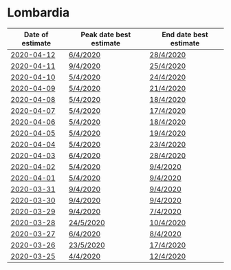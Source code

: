 # Lombardia

|Date of estimate|Peak date best estimate|End date best estimate|
|----|----|----|
|[2020-04-12](2020-04-12/README.md)|[6/4/2020](2020-04-12/COVID-19_lombardia_j9_2020-04-12.md)|[28/4/2020](2020-04-12/COVID-19_lombardia_j8_2020-04-12.md)|
|[2020-04-11](2020-04-11/README.md)|[9/4/2020](2020-04-11/COVID-19_lombardia_j11_2020-04-11.md)|[25/4/2020](2020-04-11/COVID-19_lombardia_j8_2020-04-11.md)|
|[2020-04-10](2020-04-10/README.md)|[5/4/2020](2020-04-10/COVID-19_lombardia_j8_2020-04-10.md)|[24/4/2020](2020-04-10/COVID-19_lombardia_j7_2020-04-10.md)|
|[2020-04-09](2020-04-09/README.md)|[5/4/2020](2020-04-09/COVID-19_lombardia_j7_2020-04-09.md)|[21/4/2020](2020-04-09/COVID-19_lombardia_j7_2020-04-09.md)|
|[2020-04-08](2020-04-08/README.md)|[5/4/2020](2020-04-08/COVID-19_lombardia_j7_2020-04-08.md)|[18/4/2020](2020-04-08/COVID-19_lombardia_j7_2020-04-08.md)|
|[2020-04-07](2020-04-07/README.md)|[5/4/2020](2020-04-07/COVID-19_lombardia_j7_2020-04-07.md)|[17/4/2020](2020-04-07/COVID-19_lombardia_j7_2020-04-07.md)|
|[2020-04-06](2020-04-06/README.md)|[5/4/2020](2020-04-06/COVID-19_lombardia_j7_2020-04-06.md)|[18/4/2020](2020-04-06/COVID-19_lombardia_j7_2020-04-06.md)|
|[2020-04-05](2020-04-05/README.md)|[5/4/2020](2020-04-05/COVID-19_lombardia_j7_2020-04-05.md)|[19/4/2020](2020-04-05/COVID-19_lombardia_j7_2020-04-05.md)|
|[2020-04-04](2020-04-04/README.md)|[5/4/2020](2020-04-04/COVID-19_lombardia_j7_2020-04-04.md)|[23/4/2020](2020-04-04/COVID-19_lombardia_j7_2020-04-04.md)|
|[2020-04-03](2020-04-03/README.md)|[6/4/2020](2020-04-03/COVID-19_lombardia_j7_2020-04-03.md)|[28/4/2020](2020-04-03/COVID-19_lombardia_j7_2020-04-03.md)|
|[2020-04-02](2020-04-02/README.md)|[5/4/2020](2020-04-02/COVID-19_lombardia_j11_2020-04-02.md)|[9/4/2020](2020-04-02/COVID-19_lombardia_j11_2020-04-02.md)|
|[2020-04-01](2020-04-01/README.md)|[5/4/2020](2020-04-01/COVID-19_lombardia_j11_2020-04-01.md)|[9/4/2020](2020-04-01/COVID-19_lombardia_j11_2020-04-01.md)|
|[2020-03-31](2020-03-31/README.md)|[9/4/2020](2020-03-31/COVID-19_lombardia_j11_2020-03-31.md)|[9/4/2020](2020-03-31/COVID-19_lombardia_j10_2020-03-31.md)|
|[2020-03-30](2020-03-30/README.md)|[9/4/2020](2020-03-30/COVID-19_lombardia_j10_2020-03-30.md)|[9/4/2020](2020-03-30/COVID-19_lombardia_j10_2020-03-30.md)|
|[2020-03-29](2020-03-29/README.md)|[9/4/2020](2020-03-29/COVID-19_lombardia_j10_2020-03-29.md)|[7/4/2020](2020-03-29/COVID-19_lombardia_j10_2020-03-29.md)|
|[2020-03-28](2020-03-28/README.md)|[24/5/2020](2020-03-28/COVID-19_lombardia_j11_2020-03-28.md)|[10/4/2020](2020-03-28/COVID-19_lombardia_j9_2020-03-28.md)|
|[2020-03-27](2020-03-27/README.md)|[6/4/2020](2020-03-27/COVID-19_lombardia_j7_2020-03-27.md)|[8/4/2020](2020-03-27/COVID-19_lombardia_j9_2020-03-27.md)|
|[2020-03-26](2020-03-26/README.md)|[23/5/2020](2020-03-26/COVID-19_lombardia_j10_2020-03-26.md)|[17/4/2020](2020-03-26/COVID-19_lombardia_j7_2020-03-26.md)|
|[2020-03-25](2020-03-25/README.md)|[4/4/2020](2020-03-25/COVID-19_lombardia_j8_2020-03-25.md)|[12/4/2020](2020-03-25/COVID-19_lombardia_j8_2020-03-25.md)|
